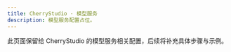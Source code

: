 ```yaml
---
title: CherryStudio · 模型服务
description: 模型服务配置占位。
---
```


此页面保留给 CherryStudio 的模型服务相关配置，后续将补充具体步骤与示例。
